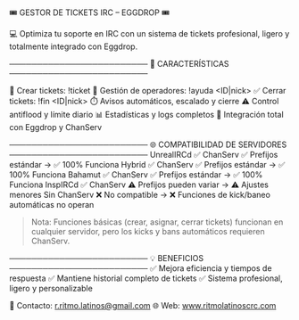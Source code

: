 
  🎟️ GESTOR DE TICKETS IRC – EGGDROP 🎟️ 
  
💻 Optimiza tu soporte en IRC con un sistema de tickets
profesional, ligero y totalmente integrado con Eggdrop.

─────────────────────────
🚀 CARACTERÍSTICAS
─────────────────────────

📝 Crear tickets:        !ticket <mensaje>
👥 Gestión de operadores: !ayuda <ID|nick>
✅ Cerrar tickets:       !fin <ID|nick>
⏱️ Avisos automáticos, escalado y cierre
⚠️ Control antiflood y límite diario
📊 Estadísticas y logs completos
🔧 Integración total con Eggdrop y ChanServ

─────────────────────────
🌐 COMPATIBILIDAD DE SERVIDORES
─────────────────────────
UnrealIRCd      ✅ ChanServ ✅ Prefijos estándar → ✅ 100% Funciona
Hybrid          ✅ ChanServ ✅ Prefijos estándar → ✅ 100% Funciona
Bahamut         ✅ ChanServ ✅ Prefijos estándar → ✅ 100% Funciona
InspIRCd        ✅ ChanServ ⚠️ Prefijos pueden variar → ⚠️ Ajustes menores
Sin ChanServ    ❌ No compatible → ❌ Funciones de kick/baneo automáticas no operan

> Nota: Funciones básicas (crear, asignar, cerrar tickets) funcionan en cualquier servidor,
pero los kicks y bans automáticos requieren ChanServ.

─────────────────────────
💡 BENEFICIOS
─────────────────────────
✅ Mejora eficiencia y tiempos de respuesta
✅ Mantiene historial completo de tickets
✅ Sistema profesional, ligero y personalizable

📧 Contacto: r.ritmo.latinos@gmail.com
🌐 Web: www.ritmolatinoscrc.com
